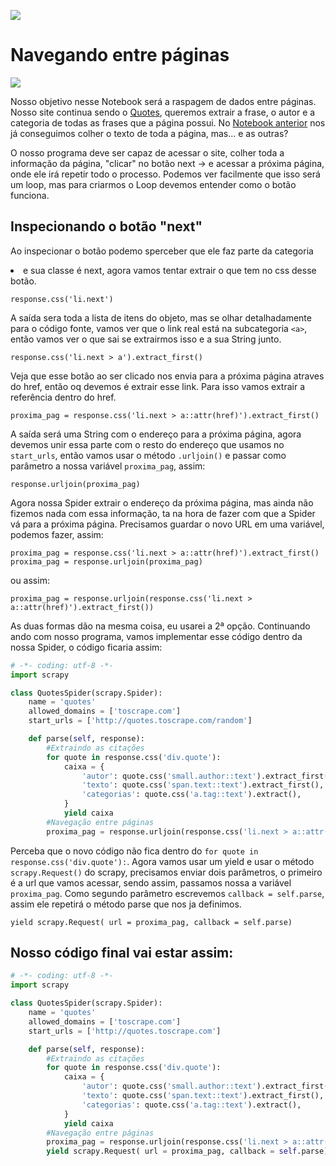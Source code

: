 ![](https://i.creativecommons.org/l/by/4.0/88x31.png)
# Navegando entre páginas
![](https://media.tenor.com/images/f1921d017450cd690cfa73bfe33d7724/tenor.gif)

Nosso objetivo nesse Notebook será a raspagem de dados entre páginas. Nosso site continua sendo o [Quotes](http://quotes.toscrape.com/), queremos extrair a frase, o autor e a categoria de todas as frases que a página possui. No [Notebook anterior](https://github.com/DwarfThief/Raspagem-de-dados-para-iniciantes/blob/master/Raspagem%20multipla.ipynb) nos já conseguimos colher o texto de toda a página, mas... e as outras?

O nosso programa deve ser capaz de acessar o site, colher toda a informação da página, "clicar" no botão next -> e acessar a próxima página, onde ele irá repetir todo o processo. Podemos ver facilmente que isso será um loop, mas para criarmos o Loop devemos entender como o botão funciona.

## Inspecionando o botão "next"
Ao inspecionar o botão podemo sperceber que ele faz parte da categoria <li> e sua classe é next, agora vamos tentar extrair o que tem no css desse botão.

```
response.css('li.next')
```

A saída sera toda a lista de itens do objeto, mas se olhar detalhadamente para o código fonte, vamos ver que o link real está na subcategoria `<a>`, então vamos ver o que sai se extrairmos isso e a sua String junto.

```
response.css('li.next > a').extract_first()
```

Veja que esse botão ao ser clicado nos envia para a próxima página atraves do href, então oq devemos é extrair esse link. Para isso vamos extrair a referência dentro do href.

```
proxima_pag = response.css('li.next > a::attr(href)').extract_first()
```

A saída será uma String com o endereço para a próxima página, agora devemos unir essa parte com o resto do endereço que usamos no `start_urls`, então vamos usar o método `.urljoin()` e passar como parâmetro a nossa variável `proxima_pag`, assim:

```
response.urljoin(proxima_pag)
```

Agora nossa Spider extrair o endereço da próxima página, mas ainda não fizemos nada com essa informação, ta na hora de fazer com que a Spider vá para a próxima página. Precisamos guardar o novo URL em uma variável, podemos fazer, assim:

```
proxima_pag = response.css('li.next > a::attr(href)').extract_first()
proxima_pag = response.urljoin(proxima_pag)
```
ou assim:

```
proxima_pag = response.urljoin(response.css('li.next > a::attr(href)').extract_first())
```

As duas formas dão na mesma coisa, eu usarei a 2ª opção. Continuando ando com nosso programa, vamos implementar esse código dentro da nossa Spider, o código ficaria assim:

```Python
# -*- coding: utf-8 -*-
import scrapy

class QuotesSpider(scrapy.Spider):
    name = 'quotes'
    allowed_domains = ['toscrape.com']
    start_urls = ['http://quotes.toscrape.com/random']

    def parse(self, response):
        #Extraindo as citações
        for quote in response.css('div.quote'):     
            caixa = {
                'autor': quote.css('small.author::text').extract_first(),
                'texto': quote.css('span.text::text').extract_first(),
                'categorias': quote.css('a.tag::text').extract(),
            }
            yield caixa
        #Navegação entre páginas
        proxima_pag = response.urljoin(response.css('li.next > a::attr(href)').extract_first())
```

Perceba que o novo código não fica dentro do `for quote in response.css('div.quote'):`. Agora vamos usar um yield e usar o método `scrapy.Request()` do scrapy, precisamos enviar dois parâmetros, o primeiro é a url que vamos acessar, sendo assim, passamos nossa a variável `proxima_pag`. Como segundo parâmetro escrevemos `callback = self.parse`, assim ele repetirá o método parse que nos ja definimos.
```
yield scrapy.Request( url = proxima_pag, callback = self.parse)
```
## Nosso código final vai estar assim:
```Python
# -*- coding: utf-8 -*-
import scrapy

class QuotesSpider(scrapy.Spider):
    name = 'quotes'
    allowed_domains = ['toscrape.com']
    start_urls = ['http://quotes.toscrape.com']

    def parse(self, response):
        #Extraindo as citações
        for quote in response.css('div.quote'):     
            caixa = {
                'autor': quote.css('small.author::text').extract_first(),
                'texto': quote.css('span.text::text').extract_first(),
                'categorias': quote.css('a.tag::text').extract(),
            }
            yield caixa
        #Navegação entre páginas
        proxima_pag = response.urljoin(response.css('li.next > a::attr(href)').extract_first())
        yield scrapy.Request( url = proxima_pag, callback = self.parse)
```